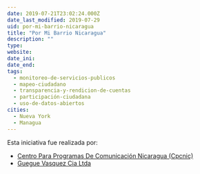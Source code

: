```yaml
---
date: 2019-07-21T23:02:24.000Z
date_last_modified: 2019-07-29
uid: por-mi-barrio-nicaragua
title: "Por Mi Barrio Nicaragua"
description: ""
type: 
website: 
date_ini: 
date_end: 
tags:
  - monitoreo-de-servicios-publicos
  - mapeo-ciudadano
  - transparencia-y-rendicion-de-cuentas
  - participación-ciudadana
  - uso-de-datos-abiertos
cities: 
  - Nueva York
  - Managua
---
```


Esta iniciativa fue realizada por:

- [Centro Para Programas De Comunicación Nicaragua (Cpcnic)](/organizaciones/centro-para-programas-de-comunicacion-nicaragua-cpcnic)
- [Guegue Vasquez Cia Ltda](/organizaciones/guegue-vasquez-cia-ltda)
